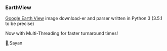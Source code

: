 ### EarthView


[Google Earth View](https://earthview.withgoogle.com) image download-er and parser written in Python 3 (3.5.1 to be precise)

Now with Multi-Threading for faster turnaround times!

:beers:,Sayan
